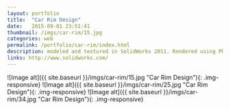 ```yaml
---
layout: portfolio
title:  "Car Rim Design"
date:   2015-09-01 23:51:41
thumbnail: /imgs/car-rim/15.jpg
categories: web
permalink: /portfolio/car-rim/index.html
description: modeled and textured in SolidWorks 2011. Rendered using Photoview 360.
links: http://www.solidworks.com/
---
```


![Image alt]({{ site.baseurl }}/imgs/car-rim/15.jpg "Car Rim Design"){: .img-responsive}
![Image alt]({{ site.baseurl }}/imgs/car-rim/25.jpg "Car Rim Design"){: .img-responsive}
![Image alt]({{ site.baseurl }}/imgs/car-rim/34.jpg "Car Rim Design"){: .img-responsive}
